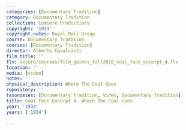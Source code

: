 ```yaml
---
categories: [Documentary Tradition]
category: Documentary Tradition
collection: Lumiere Productions
copyright: '1934'
copyright_notes: Royal Mail Group
course: Documentary Tradition
courses: [Documentary Tradition]
director: Alberto Cavalcanti
film_title: ''
flv: secure/courses/film_gaines_fall2010_coal_face_excerpt_4.flv
location: ''
media: [video]
notes: ''
physical_description: Where The Coal Goes
repository: ''
taxonomies: [Documentary Tradition, Video, Documentary Tradition]
title: Coal Face Excerpt 4- Where The Coal Goes
year: '1934'
years: ['1934']

---
```

